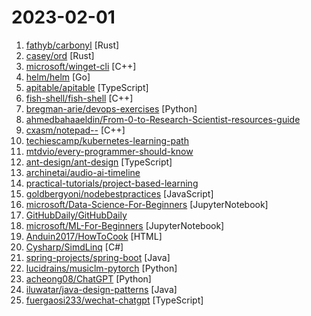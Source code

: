 # 2023-02-01

1. [fathyb/carbonyl](https://github.com/fathyb/carbonyl "Chromium running inside your terminal") [Rust]
2. [casey/ord](https://github.com/casey/ord "👁‍🗨 Rare and exotic sats") [Rust]
3. [microsoft/winget-cli](https://github.com/microsoft/winget-cli "Windows Package Manager CLI (aka winget)") [C++]
4. [helm/helm](https://github.com/helm/helm "The Kubernetes Package Manager") [Go]
5. [apitable/apitable](https://github.com/apitable/apitable "🚀🎉📚 APITable, an API-oriented low-code platform for building collaborative apps and better than all other Airtable open-source alternatives.") [TypeScript]
6. [fish-shell/fish-shell](https://github.com/fish-shell/fish-shell "The user-friendly command line shell.") [C++]
7. [bregman-arie/devops-exercises](https://github.com/bregman-arie/devops-exercises "Linux, Jenkins, AWS, SRE, Prometheus, Docker, Python, Ansible, Git, Kubernetes, Terraform, OpenStack, SQL, NoSQL, Azure, GCP, DNS, Elastic, Network, Virtualization. DevOps Interview Questions") [Python]
8. [ahmedbahaaeldin/From-0-to-Research-Scientist-resources-guide](https://github.com/ahmedbahaaeldin/From-0-to-Research-Scientist-resources-guide "Detailed and tailored guide for undergraduate students or anybody want to dig deep into the field of AI with solid foundation.") 
9. [cxasm/notepad--](https://github.com/cxasm/notepad-- "一个支持windows/linux/mac的文本编辑器，目标是要替换notepad++，来自中国。") [C++]
10. [techiescamp/kubernetes-learning-path](https://github.com/techiescamp/kubernetes-learning-path "A roadmap to learn Kubernetes from scratch (Beginner to Advanced level)") 
11. [mtdvio/every-programmer-should-know](https://github.com/mtdvio/every-programmer-should-know "A collection of (mostly) technical things every software developer should know about") 
12. [ant-design/ant-design](https://github.com/ant-design/ant-design "An enterprise-class UI design language and React UI library") [TypeScript]
13. [archinetai/audio-ai-timeline](https://github.com/archinetai/audio-ai-timeline "A timeline of the latest AI models for audio generation, starting in 2023!") 
14. [practical-tutorials/project-based-learning](https://github.com/practical-tutorials/project-based-learning "Curated list of project-based tutorials") 
15. [goldbergyoni/nodebestpractices](https://github.com/goldbergyoni/nodebestpractices "✅ The Node.js best practices list (November 2022)") [JavaScript]
16. [microsoft/Data-Science-For-Beginners](https://github.com/microsoft/Data-Science-For-Beginners "10 Weeks, 20 Lessons, Data Science for All!") [JupyterNotebook]
17. [GitHubDaily/GitHubDaily](https://github.com/GitHubDaily/GitHubDaily "坚持分享 GitHub 上高质量、有趣实用的开源技术教程、开发者工具、编程网站、技术资讯。A list cool, interesting projects of GitHub.") 
18. [microsoft/ML-For-Beginners](https://github.com/microsoft/ML-For-Beginners "12 weeks, 26 lessons, 52 quizzes, classic Machine Learning for all") [JupyterNotebook]
19. [Anduin2017/HowToCook](https://github.com/Anduin2017/HowToCook "程序员在家做饭方法指南。Programmer's guide about how to cook at home (Chinese only).") [HTML]
20. [Cysharp/SimdLinq](https://github.com/Cysharp/SimdLinq "Drop-in replacement of LINQ aggregation operations extremely faster with SIMD.") [C#]
21. [spring-projects/spring-boot](https://github.com/spring-projects/spring-boot "Spring Boot") [Java]
22. [lucidrains/musiclm-pytorch](https://github.com/lucidrains/musiclm-pytorch "Implementation of MusicLM, Google's new SOTA model for music generation using attention networks, in Pytorch") [Python]
23. [acheong08/ChatGPT](https://github.com/acheong08/ChatGPT "Lightweight package for interacting with ChatGPT's API by OpenAI. Uses reverse engineered official API.") [Python]
24. [iluwatar/java-design-patterns](https://github.com/iluwatar/java-design-patterns "Design patterns implemented in Java") [Java]
25. [fuergaosi233/wechat-chatgpt](https://github.com/fuergaosi233/wechat-chatgpt "Use ChatGPT On Wechat via wechaty") [TypeScript]
